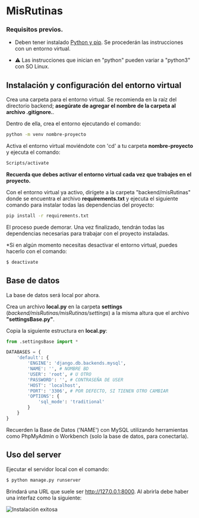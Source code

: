 # MisRutinas

### Requisitos previos. 
* Deben tener instalado [Python y pip](https://www.python.org/downloads/). Se procederán las instrucciones con un entorno virtual.

* ⚠ Las instrucciones que inician en "python" pueden variar a "python3" con SO Linux.

## Instalación y configuración del entorno virtual

Crea una carpeta para el entorno virtual. Se recomienda en la raíz del directorio backend; **asegúrate de agregar el nombre de la carpeta al archivo .gitignore.**.

Dentro de ella, crea el entorno ejecutando el comando:

```bash
python -m venv nombre-proyecto
```

Activa el entorno virtual moviéndote con 'cd' a tu carpeta **nombre-proyecto** y ejecuta el comando:

```bash
Scripts/activate
```

**Recuerda que debes activar el entorno virtual cada vez que trabajes en el proyecto.**

Con el entorno virtual ya activo, dirígete a la carpeta "backend/misRutinas" donde se encuentra el archivo **requirements.txt** y ejecuta el siguiente comando para instalar todas las dependencias del proyecto:

```bash
pip install -r requirements.txt
```

El proceso puede demorar. Una vez finalizado, tendrán todas las dependencias necesarias para trabajar con el proyecto instaladas.

*Si en algún momento necesitas desactivar el entorno virtual, puedes hacerlo con el comando:

```bash
$ deactivate

```

## Base de datos

La base de datos será local por ahora.

Crea un archivo **local.py** en la carpeta **settings** (*backend/misRutinas/misRutinas/settings*) a la misma altura que el archivo **"settingsBase.py"**.

Copia la siguiente estructura en **local.py**:

```python
from .settingsBase import *

DATABASES = {
    'default': {
        'ENGINE': 'django.db.backends.mysql',
        'NAME': '', # NOMBRE BD
        'USER': 'root', # U OTRO
        'PASSWORD': '', # CONTRASEÑA DE USER
        'HOST': 'localhost',
        'PORT': '3306', # POR DEFECTO, SI TIENEN OTRO CAMBIAR
        'OPTIONS': {
            'sql_mode': 'traditional'
        }
    }
}
```

Recuerden la Base de Datos ('NAME') con MySQL utilizando herramientas como PhpMyAdmin o Workbench (solo la base de datos, para conectarla).

## Uso del server

Ejecutar el servidor local con el comando:

```bash
$ python manage.py runserver

```

Brindará una URL que suele ser http://127.0.0.1:8000. Al abrirla debe haber una interfaz como la siguiente:

![Instalación exitosa](https://tutorial.djangogirls.org/es/django_start_project/images/install_worked.png)